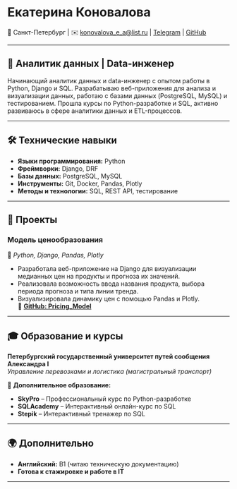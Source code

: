 # Екатерина Коновалова  
📍 Санкт-Петербург | ✉️ konovalova_e_a@list.ru | [Telegram](https://t.me/kotel_lok) | [GitHub](https://github.com/KonovalovaEkaterina)  

---  

## 🎯 Аналитик данных | Data-инженер  
Начинающий аналитик данных и data-инженер с опытом работы в Python, Django и SQL. Разрабатываю веб-приложения для анализа и визуализации данных, работаю с базами данных (PostgreSQL, MySQL) и тестированием. Прошла курсы по Python-разработке и SQL, активно развиваюсь в сфере аналитики данных и ETL-процессов.  

---  

## 🛠 Технические навыки  
- **Языки программирования:** Python  
- **Фреймворки:** Django, DRF  
- **Базы данных:** PostgreSQL, MySQL  
- **Инструменты:** Git, Docker, Pandas, Plotly  
- **Методы и технологии:** SQL, REST API, тестирование  

---  

## 📌 Проекты  
### **Модель ценообразования**  
📌 *Python, Django, Pandas, Plotly*  
- Разработала веб-приложение на Django для визуализации медианных цен на продукты и прогноза их значений.  
- Реализовала возможность ввода названия продукта, выбора периода прогноза и типа линии тренда.  
- Визуализировала динамику цен с помощью Pandas и Plotly.  
🔗 **[GitHub: Pricing_Model](https://github.com/KonovalovaEkaterina/Pricing_model.git)**  

---  

## 🎓 Образование и курсы  
**Петербургский государственный университет путей сообщения Александра I**  
*Управление перевозками и логистика (магистральный транспорт)*  

📌 **Дополнительное образование:**  
- **SkyPro** – Профессиональный курс по Python-разработке  
- **SQLAcademy** – Интерактивный онлайн-курс по SQL  
- **Stepik** – Интерактивный тренажер по SQL  

---  

## 🌍 Дополнительно  
- **Английский:** B1 (читаю техническую документацию)  
- **Готова к стажировке и работе в IT**  

---  
